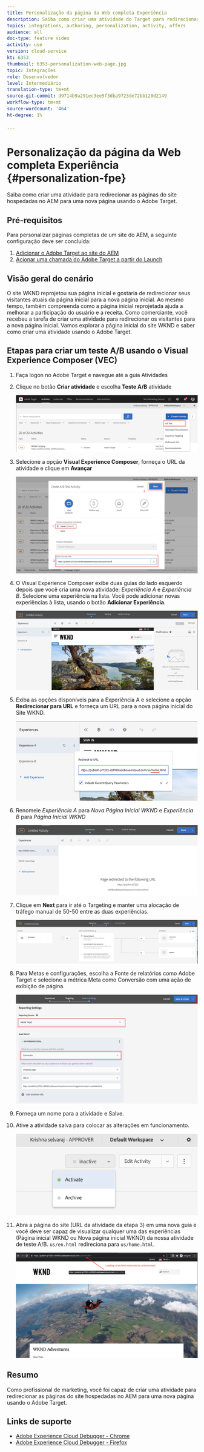 ```yaml
---
title: Personalização da página da Web completa Experiência
description: Saiba como criar uma atividade do Target para redirecionar as páginas do site do AEM para novas páginas usando o Adobe Target.
topics: integrations, authoring, personalization, activity, offers
audience: all
doc-type: feature video
activity: use
version: cloud-service
kt: 6353
thumbnail: 6353-personalization-web-page.jpg
topic: Integrações
role: Desenvolvedor
level: Intermediário
translation-type: tm+mt
source-git-commit: d9714b9a291ec3ee5f3dba9723de72bb120d2149
workflow-type: tm+mt
source-wordcount: '464'
ht-degree: 1%

---
```



# Personalização da página da Web completa Experiência {#personalization-fpe}

Saiba como criar uma atividade para redirecionar as páginas do site hospedadas no AEM para uma nova página usando o Adobe Target.

## Pré-requisitos

Para personalizar páginas completas de um site do AEM, a seguinte configuração deve ser concluída:

1. [Adicionar o Adobe Target ao site do AEM](./add-target-launch-extension.md)
1. [Acionar uma chamada do Adobe Target a partir do Launch](./load-and-fire-target.md)

## Visão geral do cenário

O site WKND reprojetou sua página inicial e gostaria de redirecionar seus visitantes atuais da página inicial para a nova página inicial. Ao mesmo tempo, também compreenda como a página inicial reprojetada ajuda a melhorar a participação do usuário e a receita. Como comerciante, você recebeu a tarefa de criar uma atividade para redirecionar os visitantes para a nova página inicial. Vamos explorar a página inicial do site WKND e saber como criar uma atividade usando o Adobe Target.

## Etapas para criar um teste A/B usando o Visual Experience Composer (VEC)

1. Faça logon no Adobe Target e navegue até a guia Atividades
1. Clique no botão **Criar atividade** e escolha **Teste A/B** atividade

   ![Atividade A/B](assets/ab-target-activity.png)

1. Selecione a opção **Visual Experience Composer**, forneça o URL da atividade e clique em **Avançar**

   ![URL da atividade](assets/ab-test-url.png)

1. O Visual Experience Composer exibe duas guias do lado esquerdo depois que você cria uma nova atividade: *Experiência A* e *Experiência B*. Selecione uma experiência na lista. Você pode adicionar novas experiências à lista, usando o botão **Adicionar Experiência**.

   ![Opções de experiência](assets/experience-options.png)

1. Exiba as opções disponíveis para a Experiência A e selecione a opção **Redirecionar para URL** e forneça um URL para a nova página inicial do Site WKND.

   ![URI de redirecionamento](assets/redirect-url.png)

1. Renomeie *Experiência A* para *Nova Página Inicial WKND* e *Experiência B* para *Página Inicial WKND*

   ![Aventuras](assets/new-experiences.png)

1. Clique em **Next** para ir até o Targeting e manter uma alocação de tráfego manual de 50-50 entre as duas experiências.

   ![Direcionar](assets/targeting.png)

1. Para Metas e configurações, escolha a Fonte de relatórios como Adobe Target e selecione a métrica Meta como Conversão com uma ação de exibição de página.

   ![Metas](assets/goals.png)

1. Forneça um nome para a atividade e Salve.
1. Ative a atividade salva para colocar as alterações em funcionamento.

   ![Metas](assets/activate.png)

1. Abra a página do site (URL da atividade da etapa 3) em uma nova guia e você deve ser capaz de visualizar qualquer uma das experiências (Página inicial WKND ou Nova página inicial WKND) da nossa atividade de teste A/B. `us/en.html` redireciona para  `us/home.html`.

   ![Metas](assets/redirect-test.png)

## Resumo

Como profissional de marketing, você foi capaz de criar uma atividade para redirecionar as páginas do site hospedadas no AEM para uma nova página usando o Adobe Target.

## Links de suporte

* [Adobe Experience Cloud Debugger - Chrome](https://chrome.google.com/webstore/detail/adobe-experience-cloud-de/ocdmogmohccmeicdhlhhgepeaijenapj)
* [Adobe Experience Cloud Debugger - Firefox](https://addons.mozilla.org/en-US/firefox/addon/adobe-experience-platform-dbg/)

